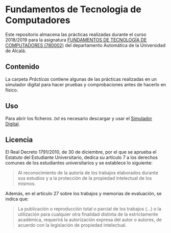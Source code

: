 # Fundamentos de Tecnologia de Computadores

Este repositorio almacena las prácticas realizadas durante el curso 2018/2019 para la asignatura [FUNDAMENTOS DE TECNOLOGÍA DE COMPUTADORES (780002)](https://www.uah.es/es/estudios/estudios-oficiales/grados/asignatura/Fundamentos-de-Tecnologia-de-Computadores-780002/) del departamento Automática de la Universidad de Alcalá.

## Contenido

La carpeta _Prácticas_ contiene algunas de las prácticas realizadas en un simulador digital para hacer pruebas y comprobaciones antes de hacerlo en físico.

## Uso

Para abrir los ficheros _.txt_ es necesario descargar y usar el [Simulador Digital](http://www.futureworkss.com/tecnologicos/electronica/softwaresimuladordigital.htm).

## Licencia

El Real Decreto 1791/2010, de 30 de diciembre, por el que se aprueba el Estatuto del Estudiante Universitario, dedica su artículo 7 a los derechos comunes de los estudiantes universitarios y se establece lo siguiente:

> Al reconocimiento de la autoría de los trabajos elaborados durante sus estudios y a la protección de la propiedad intelectual de los mismos.

Además, en el artículo 27 sobre los trabajos y memorias de evaluación, se indica que:
> La publicación o reproducción total o parcial de los trabajos (...) o la utilización para cualquier otra finalidad distinta de la estrictamente académica, requerirá la autorización expresa del autor o autores, de acuerdo con la legislación de propiedad intelectual.
